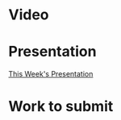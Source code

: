 
# Video

# Presentation
[This Week's Presentation](/WebDev/2-Digital-Applications/_topics/_presentations/presentationWeek06.md)

# Work to submit
